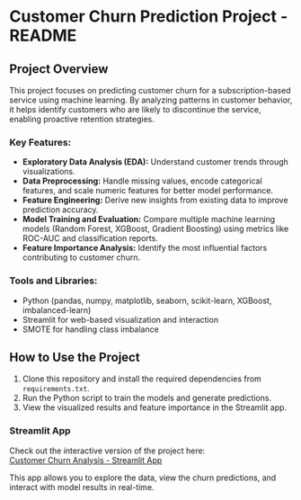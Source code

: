 # Customer Churn Prediction Project - README

## Project Overview
This project focuses on predicting customer churn for a subscription-based service using machine learning. By analyzing patterns in customer behavior, it helps identify customers who are likely to discontinue the service, enabling proactive retention strategies.

### Key Features:
- **Exploratory Data Analysis (EDA):** Understand customer trends through visualizations.
- **Data Preprocessing:** Handle missing values, encode categorical features, and scale numeric features for better model performance.
- **Feature Engineering:** Derive new insights from existing data to improve prediction accuracy.
- **Model Training and Evaluation:** Compare multiple machine learning models (Random Forest, XGBoost, Gradient Boosting) using metrics like ROC-AUC and classification reports.
- **Feature Importance Analysis:** Identify the most influential factors contributing to customer churn.

### Tools and Libraries:
- Python (pandas, numpy, matplotlib, seaborn, scikit-learn, XGBoost, imbalanced-learn)
- Streamlit for web-based visualization and interaction
- SMOTE for handling class imbalance

## How to Use the Project
1. Clone this repository and install the required dependencies from `requirements.txt`.
2. Run the Python script to train the models and generate predictions.
3. View the visualized results and feature importance in the Streamlit app.

### Streamlit App
Check out the interactive version of the project here:  
[Customer Churn Analysis - Streamlit App](https://churn-analysis-pred.streamlit.app/) 

This app allows you to explore the data, view the churn predictions, and interact with model results in real-time.
